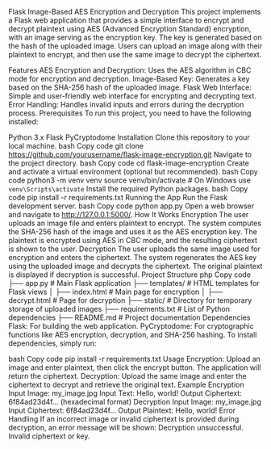 Flask Image-Based AES Encryption and Decryption
This project implements a Flask web application that provides a simple interface to encrypt and decrypt plaintext using AES (Advanced Encryption Standard) encryption, with an image serving as the encryption key. The key is generated based on the hash of the uploaded image. Users can upload an image along with their plaintext to encrypt, and then use the same image to decrypt the ciphertext.

Features
AES Encryption and Decryption: Uses the AES algorithm in CBC mode for encryption and decryption.
Image-Based Key: Generates a key based on the SHA-256 hash of the uploaded image.
Flask Web Interface: Simple and user-friendly web interface for encrypting and decrypting text.
Error Handling: Handles invalid inputs and errors during the decryption process.
Prerequisites
To run this project, you need to have the following installed:

Python 3.x
Flask
PyCryptodome
Installation
Clone this repository to your local machine.
bash
Copy code
git clone https://github.com/yourusername/flask-image-encryption.git
Navigate to the project directory.
bash
Copy code
cd flask-image-encryption
Create and activate a virtual environment (optional but recommended).
bash
Copy code
python3 -m venv venv
source venv/bin/activate  # On Windows use `venv\Scripts\activate`
Install the required Python packages.
bash
Copy code
pip install -r requirements.txt
Running the App
Run the Flask development server.
bash
Copy code
python app.py
Open a web browser and navigate to http://127.0.0.1:5000/.
How It Works
Encryption
The user uploads an image file and enters plaintext to encrypt.
The system computes the SHA-256 hash of the image and uses it as the AES encryption key.
The plaintext is encrypted using AES in CBC mode, and the resulting ciphertext is shown to the user.
Decryption
The user uploads the same image used for encryption and enters the ciphertext.
The system regenerates the AES key using the uploaded image and decrypts the ciphertext.
The original plaintext is displayed if decryption is successful.
Project Structure
php
Copy code
├── app.py                   # Main Flask application
├── templates/                # HTML templates for Flask views
│   ├── index.html            # Main page for encryption
│   ├── decrypt.html          # Page for decryption
├── static/                   # Directory for temporary storage of uploaded images
├── requirements.txt          # List of Python dependencies
├── README.md                 # Project documentation
Dependencies
Flask: For building the web application.
PyCryptodome: For cryptographic functions like AES encryption, decryption, and SHA-256 hashing.
To install dependencies, simply run:

bash
Copy code
pip install -r requirements.txt
Usage
Encryption: Upload an image and enter plaintext, then click the encrypt button. The application will return the ciphertext.
Decryption: Upload the same image and enter the ciphertext to decrypt and retrieve the original text.
Example
Encryption
Input Image: my_image.jpg
Input Text: Hello, world!
Output Ciphertext: 6f84ad23d4f... (hexadecimal format)
Decryption
Input Image: my_image.jpg
Input Ciphertext: 6f84ad23d4f...
Output Plaintext: Hello, world!
Error Handling
If an incorrect image or invalid ciphertext is provided during decryption, an error message will be shown: Decryption unsuccessful. Invalid ciphertext or key.